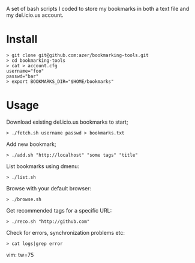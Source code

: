 A set of bash scripts I coded to store my bookmarks in both a text file and
my del.icio.us account. 

Install
=======
    > git clone git@github.com:azer/bookmarking-tools.git
    > cd bookmarking-tools
    > cat > account.cfg
    username="foo"
    passwd="bar"
    > export BOOKMARKS_DIR="$HOME/bookmarks"

Usage
=====
Download existing del.icio.us bookmarks to start;

    > ./fetch.sh username passwd > bookmarks.txt

Add new bookmark;

    > ./add.sh "http://localhost" "some tags" "title"

List bookmarks using dmenu:

    > ./list.sh

Browse with your default browser:

    > ./browse.sh

Get recommended tags for a specific URL:
  
    > ./reco.sh "http://github.com"

Check for errors, synchronization problems etc:

    > cat logs|grep error

vim: tw=75
